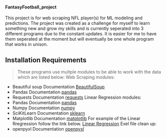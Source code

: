 #### FantasyFootball_project
This project is for web scraping NFL player(s) for ML modeling and predictions.
The project was created as a challenge for myself to learn something new and grow my skills
and is currently seperated into 3 different programs due to the constant updates. It is
easier for me to have them seperated at the moment but will eventually be one whole program that works in unison.
## Installation Requirements
>These programs use multple modules to be able to work with the data which are listed below:
Web Scraping modules:
  - Beautiful soup Documentation  [BeautifulSoup](https://www.crummy.com/software/BeautifulSoup/bs4/doc/)
  - Pandas Documentation  [pandas](https://pandas.pydata.org/docs/#module-pandas)
  - Requests Documentation  [requests](https://docs.python-requests.org/en/latest/)
Linear Regression modules:
  - Pandas Documentation [pandas](https://pandas.pydata.org/docs/#module-pandas)
  - Numpy Documentation [numpy](https://numpy.org/install/)
  - SciKitLearn Documentation [sklearn](https://scikit-learn.org/stable/install.html)
  - Matplotlib Documentation [matplotlib](https://matplotlib.org/stable/users/installing/index.html)
  For example of the Linear Rregression follow the link below.
  [Linear Regression](https://scikit-learn.org/stable/modules/generated/sklearn.linear_model.LinearRegression.html)
Exel file clean up:
- openpyxl Documentation [openpyxl](https://pypi.org/project/openpyxl/)
